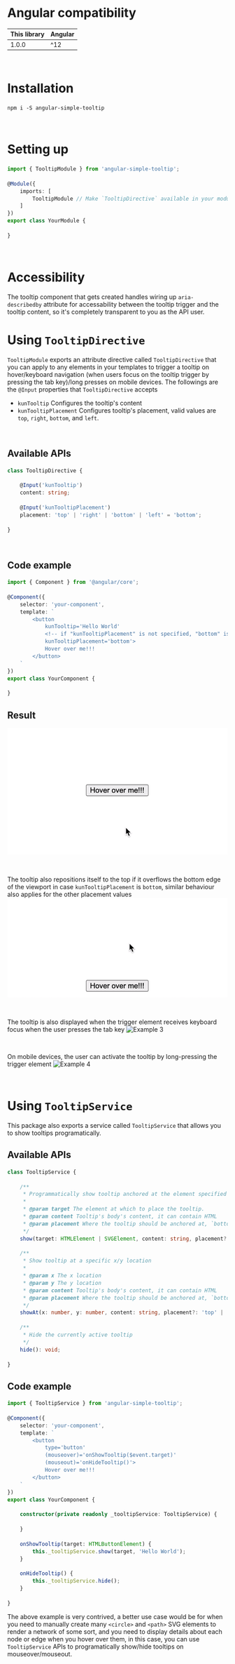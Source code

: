 # Angular compatibility
|This library       |Angular      |
|-------------------|-------------|
|1.0.0              |^12          |

<br/>

# Installation
```
npm i -S angular-simple-tooltip
```

<br/>

# Setting up
```typescript
import { TooltipModule } from 'angular-simple-tooltip';

@Module({
    imports: [
        TooltipModule // Make `TooltipDirective` available in your module
    ]
})
export class YourModule {

}
```

<br/>

# Accessibility
The tooltip component that gets created handles wiring up `aria-describedby` attribute for accessability between the tooltip trigger and the tooltip content, so it's completely transparent to you as the API user.

# Using `TooltipDirective`
`TooltipModule` exports an attribute directive called `TooltipDirective` that you can apply to any elements in your templates to trigger a tooltip on hover/keyboard navigation (when users focus on the tooltip trigger by pressing the tab key)/long presses on mobile devices.
The followings are the `@Input` properties that `TooltipDirective` accepts
- `kunTooltip` Configures the tooltip's content
- `kunTooltipPlacement` Configures tooltip's placement, valid values are `top`, `right`, `bottom`, and `left`.

<br/>

## Available APIs
```typescript
class TooltipDirective {

    @Input('kunTooltip')
    content: string;

    @Input('kunTooltipPlacement')
    placement: 'top' | 'right' | 'bottom' | 'left' = 'bottom';

}
```

<br/>

## Code example
```typescript
import { Component } from '@angular/core';

@Component({
    selector: 'your-component',
    template: `
        <button
            kunTooltip='Hello World'
            <!-- if "kunTooltipPlacement" is not specified, "bottom" is assumed -->
            kunTooltipPlacement='bottom'>
            Hover over me!!!
        </button>
    `
})
export class YourComponent {

}
```

## Result
![Example 1](docs/images/example-1.gif)

<br/>

The tooltip also repositions itself to the top if it overflows the bottom edge of the viewport in case `kunTooltipPlacement` is `bottom`, similar behaviour also applies for the other placement values
![Example 2](docs/images/example-2.gif)

<br/>

The tooltip is also displayed when the trigger element receives keyboard focus when the user presses the tab key
![Example 3](docs/images/example-3.gif)

<br/>

On mobile devices, the user can activate the tooltip by long-pressing the trigger element
![Example 4](docs/images/example-4.gif)

<br/>

# Using `TooltipService`
This package also exports a service called `TooltipService` that allows you to show tooltips programatically.

## Available APIs
```typescript
class TooltipService {

    /**
     * Programmatically show tooltip anchored at the element specified by `target`
     *
     * @param target The element at which to place the tooltip.
     * @param content Tooltip's body's content, it can contain HTML
     * @param placement Where the tooltip should be anchored at, `bottom` is the default
     */
    show(target: HTMLElement | SVGElement, content: string, placement?: 'top' | 'right' | 'bottom' | 'left'): void;

    /**
     * Show tooltip at a specific x/y location
     *
     * @param x The x location
     * @param y The y location
     * @param content Tooltip's body's content, it can contain HTML
     * @param placement Where the tooltip should be anchored at, `bottom` is the default
     */
    showAt(x: number, y: number, content: string, placement?: 'top' | 'right' | 'bottom' | 'left'): void;

    /**
     * Hide the currently active tooltip
     */
    hide(): void;

}

```

## Code example
```typescript
import { TooltipService } from 'angular-simple-tooltip';

@Component({
    selector: 'your-component',
    template: `
        <button
            type='button'
            (mouseover)='onShowTooltip($event.target)'
            (mouseout)='onHideTooltip()'>
            Hover over me!!!
        </button>
    `
})
export class YourComponent {

    constructor(private readonly _tooltipService: TooltipService) {

    }

    onShowTooltip(target: HTMLButtonElement) {
        this._tooltipService.show(target, 'Hello World');
    }

    onHideTooltip() {
        this._tooltipService.hide();
    }

}
```

The above example is very contrived, a better use case would be for when you need to manually create many `<circle>` and `<path>` SVG elements to render a network of some sort, and you need to display details about each node or edge when you hover over them, in this case, you can use `TooltipService` APIs to programatically show/hide tooltips on mouseover/mouseout.